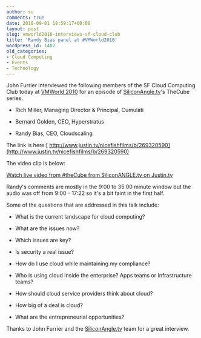 ```yaml
---
author: su
comments: true
date: 2010-09-01 18:59:17+00:00
layout: post
slug: vmworld2010-interviews-sf-cloud-club
title: 'Randy Bias panel at #VMWorld2010'
wordpress_id: 1402
old_categories:
- Cloud Computing
- Events
- Technology
---
```


John Furrier interviewed the following members of the SF Cloud Computing Club today at [VMWorld 2010](http://www.vmworld.com/community/conferences/2010/) for an episode of [SiliconAngle.tv](http://www.siliconangle.tv)'s TheCube series.



	
  * Rich Miller, Managing Director & Principal, Cumulati

	
  * Bernard Golden, CEO, Hyperstratus

	
  * Randy Bias, CEO, Cloudscaling


The link is here:[ http://www.justin.tv/nicefishfilms/b/269320590](http://www.justin.tv/nicefishfilms/b/269320590)


The video clip is below:






[Watch live video from #theCube from SiliconANGLE.tv on Justin.tv](http://www.justin.tv/nicefishfilms#r=fSNRuxY~&s=em)

Randy's comments are mostly in the 9:00 to 35:00 minute window but the audio was off from 9:00 - 17:22 so it's a bit faint in the first half.

Some of the questions that are addressed in this talk include:



	
  * What is the current landscape for cloud computing?

	
  * What are the issues now?

	
  * Which issues are key?

	
  * Is security a real issue?

	
  * How do I use cloud while maintaining my compliance?

	
  * Who is using cloud inside the enterprise? Apps teams or Infrastructure teams?

	
  * How should cloud service providers think about cloud?

	
  * How big of a deal is cloud?

	
  * What are the entrepreneurial opportunities?


Thanks to John Furrier and the [SiliconAngle.tv](http://www.siliconangle.tv) team for a great interview.
